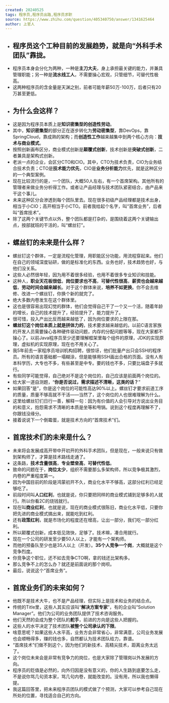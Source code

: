 ```yaml
---
created: 20240525
tags: 程序员,程序员出路,程序员求职
source: https://www.zhihu.com/question/405340750/answer/1341625464
author: 上官人
---
```

- ## 程序员这个工种目前的发展趋势，就是向“外科手术团队”靠拢。
- 程序员本身会分化为两种，一种是**主刀大夫**，身上承担最关键的能力，并兼具管理职能；另一种是**流水线工人**，不需要操心宏观，只管细节，可替代性极高。
- 这两种程序员的含金量是天渊之别，前者可能年薪50万-100万，后者只有20万甚至更低。
- ## 为什么会这样？
- 这是因为程序员本质上是**知识密集型的创造性劳动**。
- 其中，**知识密集型**的部分正在逐步转化为**劳动密集型**，靠DevOps，靠SpringCloud，靠成熟的架构；而**创造性工作**越来越集中到两个核心方向：**技术与商业模式**。
- 按照创新画布区分，商业模式创新是**颠覆式创新**，技术创新是**突破式创新**，二者兼具是架构式创新。
- 老派一点的企业，会区分CTO和CIO。其中，CTO为技术负责，CIO为业务结合技术负责；CTO是**技术能力优先**，CIO是**业务分析能力**优先，就是这种区分的一个典型案例。
- 现在比较流行的是，一个团队，大概50人左右，有一个首席架构。其他所有的管理者来做业务分析得工作。或者让产品经理与技术团队紧密结合，由产品来干这个事儿。
- 未来这种区分会渗透到每个团队里去。现在很多初级产品经理都是技术出身，相当于小CIO；高开相当于小CTO。前者我给起个名字，叫“首席业务”，后者叫“首席技术”。
- 除了这两个关键节点以外，整个团队都是打杂的，是围绕着这两个关键输出点，按部就班的干活的，叫“螺丝钉”。
- ## 螺丝钉的未来是什么样？
- 螺丝钉这个群体，一定是流程化管理，用职能区分功能，用流程穿起来。他们在自己的领域深度钻研，做的是标准化的东西。业务也好，技术趋势也好，与他们没关系。
- 这些人必然很年轻，因为用不着很多经验，也用不着很多专业知识和技能。
- 这种人，**职业天花板很低**，**岗位要求也不高**，**可替代性很高**，**薪资也会越来越低**，**劳动时间会越来越长**。对于这个群体来说，**培养不如更换**。你不会去维修、改进一个螺丝钉，你换个新的就完了。
- 绝大多数内卷发生在这个群体里。
- 这也是很容易出现幻觉的群体，他们会觉得自己干了一个又一个活，随着年龄的增长，自己的技术提升了，经验提升了，能力提升了。
- 很可惜，投入产出比反而越来越低了，因为岗位要求的上限在那。
- **螺丝钉这个岗位本质上就是拼体力的**，技术要求越来越低的。以前C语言家族的开发人员需要操心各种硬件驱动问题，内存的分配问题等等，现在大家都不操心了。以前Java程序员至少还要理解框架里每个组件的原理，JDK的实现原理，虚拟机的实现原理，现在也不用关心了。
- 我5年前去一家程序员培训机构招聘，很惊讶，他们批量产出只会SSH的程序员。所有的语言基础都一塌糊涂，但是能够用SSH画出合格的页面。没有人有本科学历，大专也不多，有些甚至是中专。要的钱也不多，只要比端盘子多就行。
- 有些同学可能觉得，自己绝对不是这个岗位的，自己应该是前面两个岗位的。
- 给大家一道自测题，“**你是否说过，需求描述不清晰，这类的话？**”
- 如果回答“是”，你是这个岗位的可能性高达90%以上。螺丝钉才要求前道工序的质量，质量不够高就不干活——当然了，这个岗位的人也很难理解为什么。
- 这里给螺丝钉们日行一善，解释一句：因为有价值的人会引导对方说出业务目的和意义，抱怨需求不清晰的本质是坐等和甩锅。说到这个程度再理解不了，你跟钱没缘分。
- 接着说说下一个倒霉蛋，就是技术方向的“首席技术”们。
- ## 首席技术们的未来是什么？
- 未来将会发展成高开带中开初开的外科手术团队，但是现在，一般来说只有做到架构师了，才算是技术路线走通了。
- 这条路，**技术含量很高**，**专业壁垒高**，**可替代性低**。
- 致命的问题在于，**岗位太少**，组织不需要那么多架构师，所以竞争极其激烈，内卷的严重程度第一。
- 因为中国目前的阶段是鸿蒙初开不久，商业化水平不够高，这部分红利已经足够吃了。
- 前段时间叫**人口红利**，也就是说，你只要把同样的商业模式铺到足够多的人就行。所以你看2C的烧钱就行。
- 现在叫**商业红利**，也就是说，现在的商业模式很陈旧，商业化水平低，只要你把先进的商业模式搞出来，就能吃到红利。
- 还有**政策红利**，就是市场化的程度还在增高，让出一部分，我们吃一部分红利。
- 所以颠覆式创新，成本低见效快，足够了。技术嘛，凑合用就行。
- 现在一个公司的研发至少要50人以上，才能有一个架构师。
- 而他的预备队至少也是35人以上（开发）。**35个人竞争一个岗**，大概就是这个竞争烈度。
- 你竞争这个职位，还不如去竞争CTO啊，拿的钱还比架构多。
- 那么竞争不上的怎么办？就还是前面说的那个岗呗。
- 最后，说说这个“首席业务”。
- ## 首席业务们的未来如何？
- 他既不是技术大牛，也不是产品经理，但实际上是技术和业务的结合点。
- 传统的Title里，这些人其实应该叫“**解决方案专家**”，有的企业叫“Solution Manager”。他们为公司的业务团队提供了技术咨询服务。
- 他们天然的会成为整个团队的**舵手**，前进的方向是这些人把握的。
- 这些人的水平决定了技术团队**被整个公司承认的下限**。
- 啥意思呢？如果这些人水平高，业务方会非常省心，非常满意，公司业务发展也会顺畅得多，赚的钱也多，自然都认为技术团队给力，靠谱。
- “首席技术”们做不到这个，因为他们的新技术、高精尖技术，距离业务太远了。
- 这个岗位未来会是非常有竞争力的岗位，也是大家除了管理岗以外发展的方向。
- 程序员的贬值是必然的，向外归因是没有意义的，你的人生路到底要怎么走，不是说你骂几句资本家，骂几句内卷，就能改变的。没有用，所以我也懒得提。
- 我这篇回答里，把未来程序员团队的模式做了个预测，大家可以参考自己现在所处的位置，寻找适合自己的方向。
